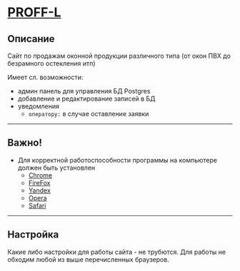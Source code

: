 # [PROFF-L](http://proff-l.ru/)

## Описание
Сайт по продажам оконной продукции различного типа (от окон ПВХ до безрамного остекления итп)

Имеет сл. возможности:
+ админ панель для управления БД Postgres
+ добавление и редактирование записей в БД
+ уведомления
    + `оператору:` в случае оставление заявки

---

## Важно!

+ Для корректной работоспособности программы на компьютере должен быть установлен
    + [Chrome](https://www.google.com/intl/ru_ru/chrome/)
    + [FireFox](https://www.mozilla.org/ru/firefox/new/)
    + [Yandex](https://yandex.ru/soft/win/browser)
    + [Opera](https://www.opera.com/ru)
    + [Safari](https://support.apple.com/ru-ru/safari)

---

## Настройка

Какие либо настройки для работы сайта - не трубются. Для работы не обходим 
любой из выше перечисленных браузеров.
